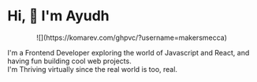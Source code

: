 # Hi, :wave: I'm Ayudh

<p align="center" dir="auto" markdown="1">
  ![](https://komarev.com/ghpvc/?username=makersmecca)
</p>

I'm a Frontend Developer exploring the world of Javascript and React, and having fun building cool web projects.</br>
I'm Thriving virtually since the real world is too, real.

